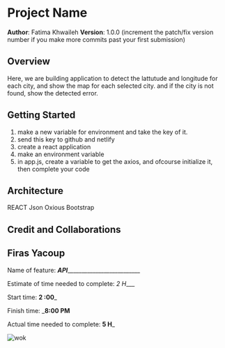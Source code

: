  
 # Project Name

**Author**: Fatima Khwaileh
**Version**: 1.0.0 (increment the patch/fix version number if you make more commits past your first submission)

## Overview
Here, we are building application to detect the lattutude and longitude for each city, and show the map for each selected city. and if the city is not found, show the detected error.

## Getting Started
1) make a new variable for environment and take the key of it.
2) send this key to github and netlify
3) create a react application 
4) make an environment variable
5) in app.js, create a variable to get the axios, and ofcourse initialize it, then complete your code 
## Architecture
REACT
Json
Oxious
Bootstrap
 
## Credit and Collaborations
 Firas Yacoup
------------------------------------------------------------------------------------------------------------------------------

Name of feature: ___API_____________________________

Estimate of time needed to complete: _2 H____

Start time: __2 :00___

Finish time: ___8:00 PM__

Actual time needed to complete: __5 H___

![wok](./lab06%20(1).png)
